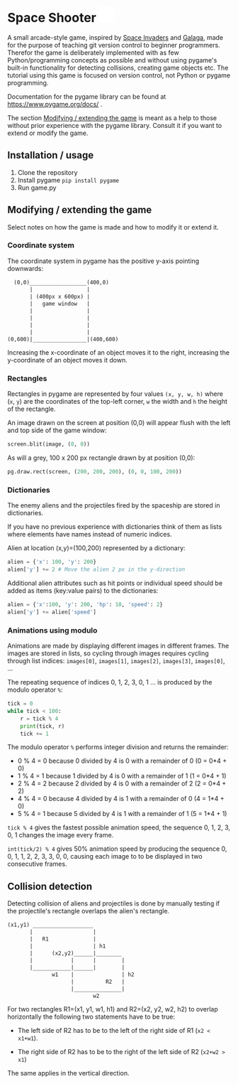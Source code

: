# Space Shooter ![Alien sprite 0](images/alien_0.png)

A small arcade-style game, inspired by 
[Space Invaders](https://en.wikipedia.org/wiki/Space_Invaders) 
and [Galaga](https://en.wikipedia.org/wiki/Galaga),
made for the purpose of teaching git version control
to beginner programmers.
Therefor the game is deliberately implemented 
with as few Python/programming concepts as possible
and without using pygame's built-in functionality for
detecting collisions, creating game objects etc.
The tutorial using this game is focused on version control,
not Python or pygame programming. 

Documentation for the pygame library can be found at https://www.pygame.org/docs/ . 

The section [Modifying / extending the game](modifying-extending-the-game)
is meant as a help to those without prior experience with the pygame library.
Consult it if you want to extend or modify the game.


## Installation / usage
1. Clone the repository
2. Install pygame `pip install pygame`
3. Run game.py


## Modifying / extending the game 
Select notes on how the game is made and how to modify it or extend it.

### Coordinate system
The coordinate system in pygame has the positive y-axis pointing downwards:

```
  (0,0)__________________(400,0)
       |                 |
       | (400px x 600px) |
       |   game window   |
       |                 |
       |                 |
       |                 |
       |                 |
(0,600)|_________________|(400,600)
```
Increasing the x-coordinate of an object moves it to the right, 
increasing the y-coordinate of an object moves it down.

### Rectangles
Rectangles in pygame are represented by four values `(x, y, w, h)`
where (`x`, `y`) are the coordinates of the top-left corner, 
`w` the width and `h` the height of the rectangle.

An image drawn on the screen at position (0,0) will appear
flush with the left and top side of the game window:

``` python
screen.blit(image, (0, 0))
```

As will a grey, 100 x 200 px rectangle drawn by at position (0,0):

``` python
pg.draw.rect(screen, (200, 200, 200), (0, 0, 100, 200))
```

### Dictionaries
The enemy aliens and the projectiles fired by the spaceship are stored 
in dictionaries.

If you have no previous experience with dictionaries think of them 
as lists where elements have names instead of numeric indices.


Alien at location (x,y)=(100,200) represented by a dictionary:

``` python
alien = {'x': 100, 'y': 200}
alien['y'] += 2 # Move the alien 2 px in the y-direction
```

Additional alien attributes such as hit points or individual speed
should be added as items (key:value pairs) to the dictionaries:

``` python
alien = {'x':100, 'y': 200, 'hp': 10, 'speed': 2}
alien['y'] += alien['speed']
```

### Animations using modulo
Animations are made by displaying different images in different frames.
The images are stored in lists, so cycling through images 
requires cycling through list indices: 
`images[0]`, `images[1]`, `images[2]`, `images[3]`, `images[0]`, ...

The repeating sequence of indices 0, 1, 2, 3, 0, 1 ... is produced by 
the modulo operator `%`:

``` python
tick = 0
while tick < 100:
    r = tick % 4
    print(tick, r)
    tick += 1
```

The modulo operator `%` performs integer division and returns the remainder:
* 0 % 4 = 0 because 0 divided by 4 is 0 with a remainder of 0 (0 = 0*4 + 0) 
* 1 % 4 = 1 because 1 divided by 4 is 0 with a remainder of 1 (1 = 0*4 + 1)
* 2 % 4 = 2 because 2 divided by 4 is 0 with a remainder of 2 (2 = 0*4 + 2)
* 4 % 4 = 0 because 4 divided by 4 is 1 with a remainder of 0 (4 = 1*4 + 0)
* 5 % 4 = 1 because 5 divided by 4 is 1 with a remainder of 1 (5 = 1*4 + 1)

`tick % 4` gives the fastest possible animation speed, 
the sequence 0, 1, 2, 3, 0, 1 changes the image every frame.

`int(tick/2) % 4` gives 50% animation speed by producing the sequence 
0, 0, 1, 1, 2, 2, 3, 3, 0, 0, 
causing each image to  to be displayed in two consecutive frames.

## Collision detection
Detecting collision of aliens and projectiles is done by manually testing 
if the projectile's rectangle overlaps the alien's rectangle.

```
(x1,y1) ___________________
       |                   |
       |   R1              |
       |                   | h1
       |      (x2,y2)______|________
       |            |      |        |
       |____________|______|        |
              w1    |               | h2
                    |          R2   |
                    |_______________|
                           w2
```

For two rectangles R1=(x1, y1, w1, h1) and R2=(x2, y2, w2, h2)
to overlap horizontally the following two statements have to be true:

* The left side of R2 has to be to the left of the right side of R1
  (`x2 < x1+w1`).

* The right side of R2 has to be to the right of the left side of R2
  (`x2+w2 > x1`)

The same applies in the vertical direction.